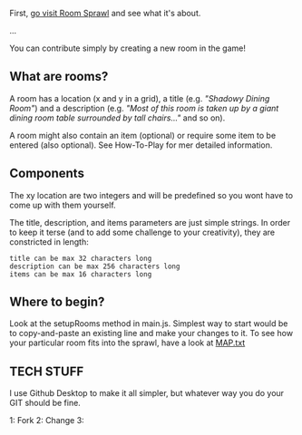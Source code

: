 First, [go visit Room Sprawl](https://rawgit.com/dalath/room-sprawl/master/index.html) and see what it's about. 

...

You can contribute simply by creating a new room in the game!


## What are rooms?
A room has a location (x and y in a grid), a title (e.g. *"Shadowy Dining Room"*) and a description (e.g. *"Most of this room is taken up by a giant dining room table surrounded by tall chairs..."* and so on). 

A room might also contain an item (optional) or require some item to be entered (also optional). See How-To-Play for mer detailed information.


## Components
The xy location are two integers and will be predefined so you wont have to come up with them yourself.

The title, description, and items parameters are just simple strings. In order to keep it terse (and to add some challenge to your creativity), they are constricted in length: 

	title can be max 32 characters long
	description can be max 256 characters long
	items can be max 16 characters long


## Where to begin?
Look at the setupRooms method in main.js. Simplest way to start would be to copy-and-paste an existing line and make your changes to it.
To see how your particular room fits into the sprawl, have a look at [MAP.txt](MAP.txt)


## TECH STUFF
I use Github Desktop to make it all simpler, but whatever way you do your GIT should be fine.

1: Fork
2: Change
3: 
